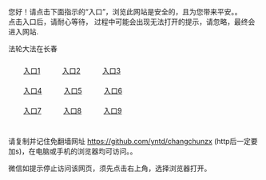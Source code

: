 您好！请点击下面指示的“入口”，浏览此网站是安全的，且为您带来平安。。 <br/>
点击入口后，请耐心等待， 过程中可能会出现无法打开的提示，请忽略，最终会进入网站. </br>

法轮大法在长春<br/>
<div style="padding:10px"><a style="margin:20px" target="_blank" href="https://d39qelkaxzwdqj.cloudfront.net/2Qpsp?fmuazhf" id="ccLink1" rel="nofollow">入口1</a> <a target="_blank" style="margin:20px" href="https://d2w7j4f3ujwiqq.cloudfront.net/2Qpsp?nkdseg" id="ccLink2" rel="nofollow">入口2</a> <a style="margin:20px" target="_blank" href="https://d393hdm9yousmg.cloudfront.net/2Qpsp?ejcdjr" id="ccLink3" rel="nofollow">入口3</a></div>

<div style="padding:10px" ><a style="margin:20px" target="_blank" href="https://d39qelkaxzwdqj.cloudfront.net/2Qpsp?fmuazhf" id="ccLink4" rel="nofollow">入口4</a> <a style="margin:20px" href="https://d2w7j4f3ujwiqq.cloudfront.net/2Qpsp?nkdseg" target="_blank" id="ccLink5" rel="nofollow">入口5</a> <a style="margin:20px" href="https://d393hdm9yousmg.cloudfront.net/2Qpsp?ejcdjr" target="_blank" id="ccLink6" rel="nofollow">入口6</a></div>

<div style="padding:10px"><a style="margin:20px" target="_blank" href="https://d39qelkaxzwdqj.cloudfront.net/2Qpsp?fmuazhf" id="ccLink7" rel="nofollow">入口7</a> <a style="margin:20px" href="https://d2w7j4f3ujwiqq.cloudfront.net/2Qpsp?nkdseg" target="_blank" id="ccLink8" rel="nofollow">入口8</a> <a style="margin:20px" target="_blank" href="https://d393hdm9yousmg.cloudfront.net/2Qpsp?ejcdjr" id="ccLink9" rel="nofollow">入口9</a></div>

<br/>



请复制并记住免翻墙网址 https://github.com/yntd/changchunzx (http后一定要加s)，在电脑或手机的浏览器均可访问。。<br/>

微信如提示停止访问该网页，须先点击右上角，选择浏览器打开。
